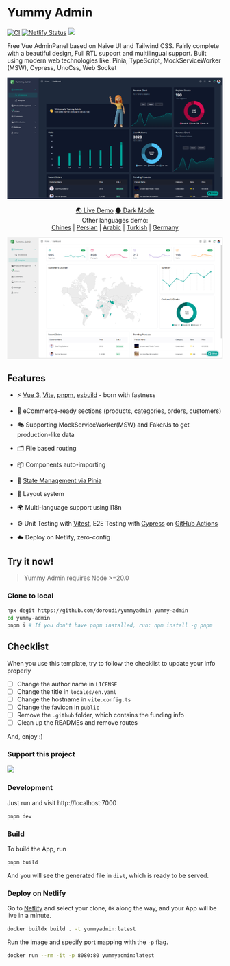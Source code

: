 # Yummy Admin

[![CI](https://github.com/doroudi/YummyAdmin/actions/workflows/ci.yml/badge.svg)](https://github.com/doroudi/YummyAdmin/actions/workflows/ci.yml)
[![Netlify Status](https://api.netlify.com/api/v1/badges/24e54305-5d97-447e-adba-ed0a7c18513e/deploy-status)](https://app.netlify.com/sites/yummy-admin/deploys)
<a href="https://coff.ee/doroudi"><img src="https://www.buymeacoffee.com/assets/img/custom_images/yellow_img.png" height="20px"></a>


Free Vue AdminPanel based on Naive UI and Tailwind CSS. Fairly complete with a beautiful design, Full RTL support and multilingual support.
Built using modern web technologies like: Pinia, TypeScript, MockServiceWorker (MSW), Cypress, UnoCss, Web Socket

![Preview](/docs/banner-dark.png "Preview")

<p align='center'>
   <a href="https://yummy-admin.netlify.app/">🌏 Live Demo</a>
   <a href="https://yummy-admin.netlify.app?theme=dark">🌑 Dark Mode</a>
   <br>
   Other languages demo:<br />
   <a href="https://yummy-admin.netlify.app?lang=ch"> Chines</a> |
   <a href="https://yummy-admin.netlify.app?lang=fa"> Persian</a> |
   <a href="https://yummy-admin.netlify.app?lang=ar"> Arabic</a> |
   <a href="https://yummy-admin.netlify.app?lang=tr"> Turkish</a> |
   <a href="https://yummy-admin.netlify.app?lang=de"> Germany</a>
</p>

![Preview](/docs/banner-light.png "Preview Light")

## Features

- ⚡️ [Vue 3](https://github.com/vuejs/core), [Vite](https://github.com/vitejs/vite), [pnpm](https://pnpm.io/), [esbuild](https://github.com/evanw/esbuild) - born with fastness
- 🛒 eCommerce-ready sections (products, categories, orders, customers)

- 🎭 Supporting MockServiceWorker(MSW) and FakerJs to get production-like data
- 🗂 File based routing

- 📦 Components auto-importing

- 🍍 [State Management via Pinia](https://pinia.vuejs.org/)

- 📑 Layout system

- 🌍 Multi-language support using I18n

- ⚙️ Unit Testing with [Vitest](https://github.com/vitest-dev/vitest), E2E Testing with [Cypress](https://cypress.io/) on [GitHub Actions](https://github.com/features/actions)

- ☁️ Deploy on Netlify, zero-config

## Try it now!

> Yummy Admin requires Node >=20.0

### Clone to local

```bash
npx degit https://github.com/doroudi/yummyadmin yummy-admin
cd yummy-admin
pnpm i # If you don't have pnpm installed, run: npm install -g pnpm
```

## Checklist

When you use this template, try to follow the checklist to update your info properly

- [ ] Change the author name in `LICENSE`
- [ ] Change the title in `locales/en.yaml`
- [ ] Change the hostname in `vite.config.ts`
- [ ] Change the favicon in `public`
- [ ] Remove the `.github` folder, which contains the funding info
- [ ] Clean up the READMEs and remove routes

And, enjoy :)

### Support this project

<a href="https://coff.ee/doroudi"><img src="https://www.buymeacoffee.com/assets/img/custom_images/orange_img.png"></a>

### Development

Just run and visit http://localhost:7000

```bash
pnpm dev
```

### Build

To build the App, run

```bash
pnpm build
```

And you will see the generated file in `dist`, which is ready to be served.

### Deploy on Netlify

Go to [Netlify](https://app.netlify.com/start) and select your clone, `OK` along the way, and your App will be live in a minute.

```bash
docker buildx build . -t yummyadmin:latest
```

Run the image and specify port mapping with the `-p` flag.

```bash
docker run --rm -it -p 8080:80 yummyadmin:latest
```
